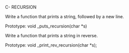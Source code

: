 C- RECURSION

Write a function that prints a string, followed by a new line.

Prototype: void _puts_recursion(char *s)

Write a function that prints a string in reverse.

Prototype: void _print_rev_recursion(char *s);
